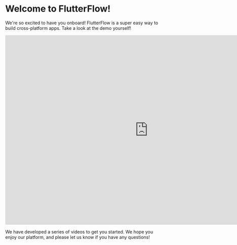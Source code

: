 # Welcome to FlutterFlow!


We're so excited to have you onboard! FlutterFlow is a super easy way to build cross-platform apps. Take a look at the demo yourself!

<iframe width="900" height="600" src="https://www.youtube.com/embed/S_Dwqhgpiik" title="YouTube video player" frameborder="0" allow="accelerometer; autoplay; clipboard-write; encrypted-media; gyroscope; picture-in-picture" allowfullscreen></iframe>

We have developed a series of videos to get you started. We hope you enjoy our platform, and please let us know if you have any questions!